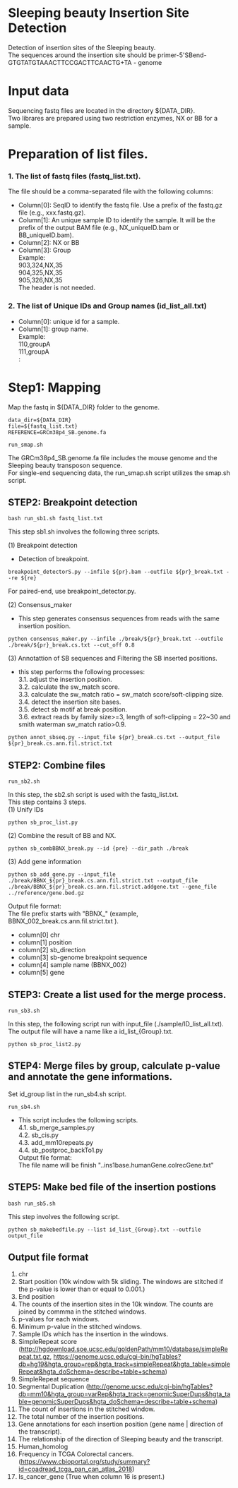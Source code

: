 # Sleeping beauty Insertion Site Detection
Detection of insertion sites of the Sleeping beauty.  
The sequences around the insertion site should be 
primer-5'SBend- GTGTATGTAAACTTCCGACTTCAACTG+TA - genome

# Input data
Sequencing fastq files are located in the directory ${DATA_DIR}.  
Two librares are prepared using two restriction enzymes, NX or BB for a sample. 

# Preparation of list files.  
### 1. The list of fastq files (fastq_list.txt).   
The file should be a comma-separated file with the following columns:   
- Column[0]: SeqID to identify the fastq file. Use a prefix of the fastq.gz file (e.g., xxx.fastq.gz).
- Column[1]: An unique sample ID to identify the sample. It will be the prefix of the output BAM file (e.g., NX_uniqueID.bam or BB_uniqueID.bam).
- Column[2]: NX or BB
- Column[3]: Group  
Example:   
903,324,NX,35    
904,325,NX,35   
905,326,NX,35  
The header is not needed.   

### 2. The list of Unique IDs and Group names (id_list_all.txt)     
  - Column[0]:  unique id for a sample.
  - Column[1]: group name.  
  Example:   
  110,groupA  
  111,groupA  
  :

# Step1: Mapping
Map the fastq in ${DATA_DIR} folder to the genome.
```  
data_dir=${DATA_DIR}    
file=${fastq_list.txt}    
REFERENCE=GRCm38p4_SB.genome.fa

run_smap.sh  
```
The GRCm38p4_SB.genome.fa file includes the mouse genome and the Sleeping beauty transposon sequence.  
For single-end sequencing data, the run_smap.sh script utilizes the smap.sh script.      
   
## STEP2: Breakpoint detection
```
bash run_sb1.sh fastq_list.txt
```
This step sb1.sh involves the following three scripts.  
  
(1) Breakpoint detection  
- Detection of breakpoint.  
```
breakpoint_detectorS.py --infile ${pr}.bam --outfile ${pr}_break.txt --re ${re}
```
For paired-end, use breakpoint_detector.py.  

(2) Consensus_maker  
- This step generates consensus sequences from reads with the same insertion position.
```
python consensus_maker.py --infile ./break/${pr}_break.txt --outfile ./break/${pr}_break.cs.txt --cut_off 0.8
```
(3) Annotattion of SB sequences and Filtering the SB inserted positions.  
-  this step performs the following processes:  
3.1. adjust the insertion position.  
3.2. calculate the sw_match score.  
3.3. calculate the sw_match ratio = sw_match score/soft-clipping size.  
3.4. detect the insertion site bases.  
3.5. detect sb motif at break position.  
3.6. extract reads by family size>=3, length of soft-clipping = 22~30 and smith waterman sw_match ratio>0.9.
```
python annot_sbseq.py --input_file ${pr}_break.cs.txt --output_file ${pr}_break.cs.ann.fil.strict.txt
```

## STEP2: Combine files
```
run_sb2.sh
```
In this step, the sb2.sh script is used with the fastq_list.txt.  
This step contains 3 steps.  
(1) Unify IDs   
```
python sb_proc_list.py
```
(2) Combine the result of BB and NX.    
``` 
python sb_combBBNX_break.py --id {pre} --dir_path ./break
```  

(3) Add gene information  
``` 
python sb_add_gene.py --input_file ./break/BBNX_${pr}_break.cs.ann.fil.strict.txt --output_file ./break/BBNX_${pr}_break.cs.ann.fil.strict.addgene.txt --gene_file ../reference/gene.bed.gz
```
Output file format:    
The file prefix starts with "BBNX_" (example, BBNX_002_break.cs.ann.fil.strict.txt ).   
- column[0] chr	  
- column[1] position	  
- column[2] sb_direction	  
- column[3] sb-genome breakpoint sequence  
- column[4] sample name (BBNX_002)  
- column[5] gene  

## STEP3: Create a list used for the merge process.  
```
run_sb3.sh
```
In this step, the following script run with input_file (./sample/ID_list_all.txt).  
The output file will have a name like a id_list_{Group}.txt.
```
python sb_proc_list2.py  
```

## STEP4: Merge files by group, calculate p-value and annotate the gene informations.
Set id_group list in the run_sb4.sh script.
```
run_sb4.sh 
```
- This script includes the following scripts.  
4.1. sb_merge_samples.py   
4.2. sb_cis.py  
4.3. add_mm10repeats.py  
4.4. sb_postproc_backTo1.py  
Output file format:   
The file name will be finish "..ins1base.humanGene.colrecGene.txt"    
 
## STEP5: Make bed file of the insertion postions
```
bash run_sb5.sh  
```
This step involves the following script.  
```
python sb_makebedfile.py --list id_list_{Group}.txt --outfile output_file 
```

## Output file format
1. chr
2. Start position (10k window with 5k sliding. The windows are stitched if the p-value is lower than or equal to 0.001.)
3. End position
4. The counts of the insertion sites in the 10k window. The counts are joined by commma in the stitched windows.
5. p-values for each windows.
6. Minimum p-value in the stitched windows.
7. Sample IDs which has the insertion in the windows.
8. SimpleRepeat score (http://hgdownload.soe.ucsc.edu/goldenPath/mm10/database/simpleRepeat.txt.gz, https://genome.ucsc.edu/cgi-bin/hgTables?db=hg19&hgta_group=rep&hgta_track=simpleRepeat&hgta_table=simpleRepeat&hgta_doSchema=describe+table+schema)
9. SimpleRepeat sequence 
10. Segmental Duplication	(http://genome.ucsc.edu/cgi-bin/hgTables?db=mm10&hgta_group=varRep&hgta_track=genomicSuperDups&hgta_table=genomicSuperDups&hgta_doSchema=describe+table+schema)
11. The count of insertions in the stitched window.
12. The total number of the insertion positions.	
13. Gene annotations for each insertion position (gene name | direction of the transcript). 
14. The relationship of the direction of Sleeping beauty and the transcript.	
15. Human_homolog	
16. Frequency in TCGA Colorectal cancers.	(https://www.cbioportal.org/study/summary?id=coadread_tcga_pan_can_atlas_2018)
17. Is_cancer_gene (True when column 16 is present.)

